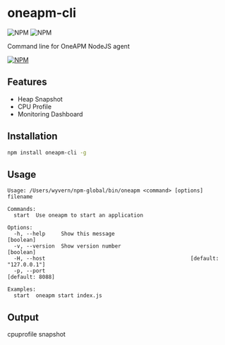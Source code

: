 # oneapm-cli

![NPM](https://img.shields.io/npm/v/oneapm-cli.svg?style=flat-square)
![NPM](https://img.shields.io/david/oneapm/oneapm-cli.svg?style=flat-square)

Command line for OneAPM NodeJS agent

[![NPM](https://nodei.co/npm/oneapm-cli.png)](https://nodei.co/npm/oneapl-cli/)


## Features

- Heap Snapshot
- CPU Profile
- Monitoring Dashboard

## Installation

```sh
npm install oneapm-cli -g
```

## Usage

```
Usage: /Users/wyvern/npm-global/bin/oneapm <command> [options] filename

Commands:
  start  Use oneapm to start an application

Options:
  -h, --help     Show this message                                     [boolean]
  -v, --version  Show version number                                   [boolean]
  -H, --host                                              [default: "127.0.0.1"]
  -p, --port                                                     [default: 8088]

Examples:
  start  oneapm start index.js

```
## Output

cpuprofile
snapshot
